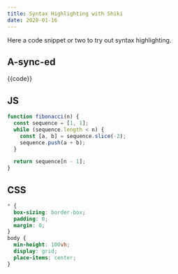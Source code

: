 ```yaml
---
title: Syntax Highlighting with Shiki
date: 2020-01-16
---
```


Here a code snippet or two to try out syntax highlighting.

## A-sync-ed

{{code}}

## JS

```js
function fibonacci(n) {
  const sequence = [1, 1];
  while (sequence.length < n) {
    const [a, b] = sequence.slice(-2);
    sequence.push(a + b);
  }

  return sequence[n - 1];
}
```

## CSS

```css
* {
  box-sizing: border-box;
  padding: 0;
  margin: 0;
}
body {
  min-height: 100vh;
  display: grid;
  place-items: center;
}
```
